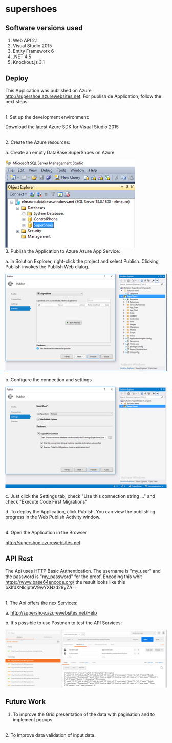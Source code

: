 # supershoes

## Software versions used

1. Web API 2.1
2. Visual Studio 2015
3. Entity Framework 6
4. .NET 4.5
5. Knockout.js 3.1

## Deploy

This Application was published on Azure http://supershoe.azurewebsites.net. For publish de Application, follow the next steps:

<br />
1. Set up the development environment:

Download the latest Azure SDK for Visual Studio 2015

<br />
2. Create the Azure resources:

a. Create an empty DataBase SuperShoes on Azure
	
<img src="https://github.com/elmauro/supershoes/blob/documentation/SuperShoes/Images/Database1.png?raw=true">

<br />
3. Publish the Application to Azure Azure App Service:

a. In Solution Explorer, right-click the project and select Publish. Clicking Publish invokes the Publish Web dialog.

<img src="https://github.com/elmauro/supershoes/blob/documentation/SuperShoes/Images/Publishing1.png?raw=true">

b.  Configure the connection and settings

<img src="https://github.com/elmauro/supershoes/blob/documentation/SuperShoes/Images/Publishing2.png?raw=true">

   c. Just click the Settings tab, check "Use this connection string ..." and check "Execute Code First Migrations"

   d. To deploy the Application, click Publish. You can view the publishing progress in the Web Publish Activity window. 

<br />
4. Open the Application in the Browser

http://supershoe.azurewebsites.net


## API Rest

The Api uses HTTP Basic Authentication. The username is "my_user" and the password is "my_password" for the proof. Encoding this whit https://www.base64encode.org/ the result looks like this bXlfdXNlcjpteV9wYXNzd29yZA==

<br />
1. The Api offers the nex Services:

a. http://supershoe.azurewebsites.net/Help

b. It's possible to use Postman to test the API Services:

<img src="https://github.com/elmauro/supershoes/blob/documentation/SuperShoes/Images/Postman1.png?raw=true">


## Future Work

1. To improve the Grid presentation of the data with pagination and to implement popups.
<br/>
2. To improve data validation of input data. 
